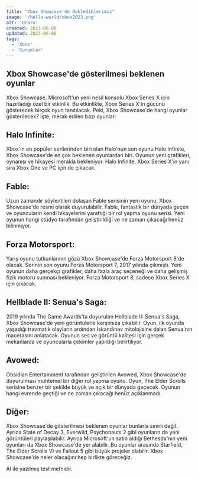 ```yaml
---
title: "Xbox Showcase'de Beklediklerimiz"
image: '/hello-world/xbox2023.png'
alt: 'Urara'
created: 2023-06-06
updated: 2023-06-06
tags:
  - 'Xbox'
  - 'Sunumlar'
---
```


## Xbox Showcase'de gösterilmesi beklenen oyunlar

Xbox Showcase, Microsoft'un yeni nesil konsolu Xbox Series X için hazırladığı özel bir etkinlik. Bu etkinlikte, Xbox Series X'in gücünü gösterecek birçok oyun tanıtılacak. Peki, Xbox Showcase'de hangi oyunlar gösterilecek? İşte, merak edilen bazı oyunlar:

## Halo Infinite:
Xbox'ın en popüler serilerinden biri olan Halo'nun son oyunu Halo Infinite, Xbox Showcase'de en çok beklenen oyunlardan biri. Oyunun yeni grafikleri, oynanışı ve hikayesi merakla bekleniyor. Halo Infinite, Xbox Series X'in yanı sıra Xbox One ve PC için de çıkacak.

## Fable:
Uzun zamandır söylentileri dolaşan Fable serisinin yeni oyunu, Xbox Showcase'de resmi olarak duyurulabilir. Fable, fantastik bir dünyada geçen ve oyuncuların kendi hikayelerini yarattığı bir rol yapma oyunu serisi. Yeni oyunun hangi stüdyo tarafından geliştirildiği ve ne zaman çıkacağı henüz bilinmiyor.

## Forza Motorsport: 
Yarış oyunu tutkunlarının gözü Xbox Showcase'de Forza Motorsport 8'de olacak. Serinin son oyunu Forza Motorsport 7, 2017 yılında çıkmıştı. Yeni oyunun daha gerçekçi grafikler, daha fazla araç seçeneği ve daha gelişmiş fizik motoru sunması bekleniyor. Forza Motorsport 8, sadece Xbox Series X için çıkacak.

## Hellblade II: Senua's Saga:
2019 yılında The Game Awards'ta duyurulan Hellblade II: Senua's Saga, Xbox Showcase'de yeni görüntülerle karşımıza çıkabilir. Oyun, ilk oyunda yaşadığı travmatik olayların ardından İskandinav mitolojisine dalan Senua'nın macerasını anlatacak. Oyunun ses ve görüntü kalitesi için gerçek mekanlarda ve oyuncularla çekimler yapıldığı belirtiliyor.

## Avowed: 
Obsidian Entertainment tarafından geliştirilen Avowed, Xbox Showcase'de duyurulması muhtemel bir diğer rol yapma oyunu. Oyun, The Elder Scrolls serisine benzer bir şekilde büyük ve açık bir dünyada geçecek. Oyunun hangi evrende geçtiği ve ne zaman çıkacağı henüz açıklanmadı.

## Diğer:
Xbox Showcase'de gösterilmesi beklenen oyunlar bunlarla sınırlı değil. Ayrıca State of Decay 3, Everwild, Psychonauts 2 gibi oyunların da yeni görüntüleri paylaşılabilir. Ayrıca Microsoft'un satın aldığı Bethesda'nın yeni oyunları da Xbox Showcase'de yer alabilir. Bu oyunlar arasında Starfield, The Elder Scrolls VI ve Fallout 5 gibi büyük projeler olabilir. Xbox Showcase'de neler olacağını hep birlikte göreceğiz.

AI ile yazılmış test metnidir.
